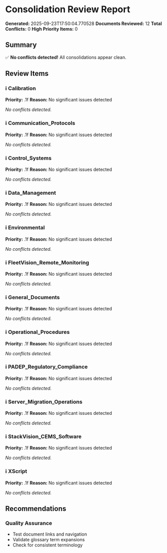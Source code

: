 # Consolidation Review Report

**Generated:** 2025-09-23T17:50:04.770528
**Documents Reviewed:** 12
**Total Conflicts:** 0
**High Priority Items:** 0

## Summary

✅ **No conflicts detected!** All consolidations appear clean.

## Review Items

### ℹ️ Calibration
**Priority:** .1f
**Reason:** No significant issues detected

*No conflicts detected.*


### ℹ️ Communication_Protocols
**Priority:** .1f
**Reason:** No significant issues detected

*No conflicts detected.*


### ℹ️ Control_Systems
**Priority:** .1f
**Reason:** No significant issues detected

*No conflicts detected.*


### ℹ️ Data_Management
**Priority:** .1f
**Reason:** No significant issues detected

*No conflicts detected.*


### ℹ️ Environmental
**Priority:** .1f
**Reason:** No significant issues detected

*No conflicts detected.*


### ℹ️ FleetVision_Remote_Monitoring
**Priority:** .1f
**Reason:** No significant issues detected

*No conflicts detected.*


### ℹ️ General_Documents
**Priority:** .1f
**Reason:** No significant issues detected

*No conflicts detected.*


### ℹ️ Operational_Procedures
**Priority:** .1f
**Reason:** No significant issues detected

*No conflicts detected.*


### ℹ️ PADEP_Regulatory_Compliance
**Priority:** .1f
**Reason:** No significant issues detected

*No conflicts detected.*


### ℹ️ Server_Migration_Operations
**Priority:** .1f
**Reason:** No significant issues detected

*No conflicts detected.*


### ℹ️ StackVision_CEMS_Software
**Priority:** .1f
**Reason:** No significant issues detected

*No conflicts detected.*


### ℹ️ XScript
**Priority:** .1f
**Reason:** No significant issues detected

*No conflicts detected.*


## Recommendations

### Quality Assurance
- Test document links and navigation
- Validate glossary term expansions
- Check for consistent terminology
